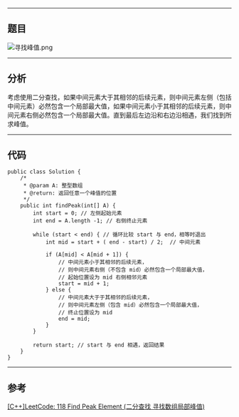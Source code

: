 ----
## 题目
![寻找峰值.png](http://upload-images.jianshu.io/upload_images/5343805-d04f56e8978ebdea.png?imageMogr2/auto-orient/strip%7CimageView2/2/w/1240)  

----
## 分析
考虑使用二分查找，如果中间元素大于其相邻的后续元素，则中间元素左侧（包括中间元素）必然包含一个局部最大值，如果中间元素小于其相邻的后续元素，则中间元素右侧必然包含一个局部最大值。直到最后左边沿和右边沿相遇，我们找到所求峰值。  

---- 
## 代码  

```
public class Solution {
    /*
     * @param A: 整型数组
     * @return: 返回任意一个峰值的位置
     */
    public int findPeak(int[] A) {
        int start = 0; // 左侧起始元素
        int end = A.length -1; // 右侧终止元素
        
        while (start < end) { // 循环比较 start 与 end，相等时退出
            int mid = start + ( end - start) / 2;  // 中间元素
            
            if (A[mid] < A[mid + 1]) {
                // 中间元素小于其相邻的后续元素，
                // 则中间元素右侧（不包含 mid）必然包含一个局部最大值，
                // 起始位置设为 mid 右侧相邻元素
                start = mid + 1; 
            } else {
                // 中间元素大于于其相邻的后续元素，
                // 则中间元素左侧（包含 mid）必然包含一个局部最大值，
                // 终止位置设为 mid 
                end = mid;
            }
        }
        
        return start; // start 与 end 相遇，返回结果
    }
}
```

----
## 参考  

[[C++]LeetCode: 118 Find Peak Element (二分查找 寻找数组局部峰值)](http://blog.csdn.net/cinderella_niu/article/details/43056759)